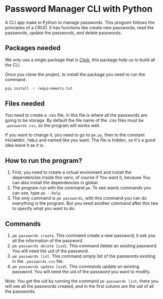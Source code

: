 # Password Manager CLI with Python
A CLI app make in Python to manage passwords. This program follows the principles of a CRUD. It has functions like create new passwords, read the passwords, update the passwords, and delete passwords.

## Packages needed
We only use a single package that is [Click](https://click.palletsprojects.com/en/8.0.x/), this package help us to build all the CLI.

Once you clone the project, to install the package you need to run the command:
```bash
pip install -r requirements.txt
```

## Files needed
You need to create a .csv file, in this file is where all the passwords are going to be storage. By default the file name of the .csv files must be `.passwords.csv`, so the program will works well.

If you want to change it, you need to go to `pm.py`, then to the constant `PASSWORDS_TABLE` and named like you want. The file is hidden, so it's a good idea leave it as it is.

## How to run the program?
1. First, you need to create a virtual enviroment and install the dependencies inside this venv, of course if You want it, because You can also install the dependencies in global.
2. The program run with the command `pm`. To see wants commands you can use, type `pm --help`.
3. The only command is `pm passwords`, with this command you can do everything is the program. But you need another command after this two to specify what you want to do.

## Commands
1. `pm passwords create`. This command create a new password, it ask you all the information of the password.
2. `pm passwords delete [uid]`. This command delete an existing password. You will need the uid of the password.
3. `pm passwords list`. This command simply list of the passwords existing in the `.passwords.csv` file.
4. `pm passwords update [uid]`. This commands update an existing password. You will need the uid of the password you want to modify.

Note: You get the uid by running the command `pm passwords list`, there you will see all the passwords created, and in the first column are the uid of all the passwords.
